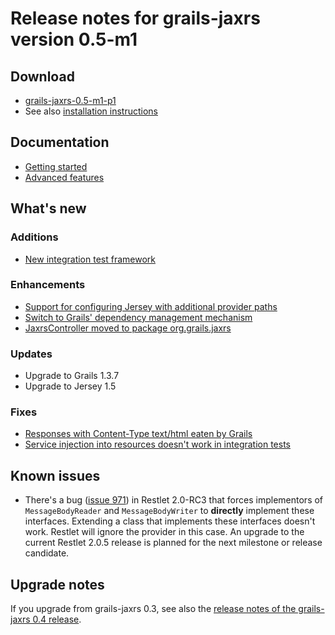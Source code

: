 # Release notes for grails-jaxrs version 0.5-m1 #

## Download ##

  * [grails-jaxrs-0.5-m1-p1](http://code.google.com/p/grails-jaxrs/downloads/detail?name=grails-jaxrs-0.5-m1-p1.zip)
  * See also [installation instructions](InstallationInstructions.md)

## Documentation ##

  * [Getting started](GettingStarted.md)
  * [Advanced features](AdvancedFeatures.md)

## What's new ##

### Additions ###
  * [New integration test framework](http://code.google.com/p/grails-jaxrs/wiki/AdvancedFeatures#Integration_testing)

### Enhancements ###
  * [Support for configuring Jersey with additional provider paths](http://code.google.com/p/grails-jaxrs/issues/detail?id=22)
  * [Switch to Grails' dependency management mechanism](http://code.google.com/p/grails-jaxrs/issues/detail?id=32)
  * [JaxrsController moved to package org.grails.jaxrs](http://code.google.com/p/grails-jaxrs/issues/detail?id=33)

### Updates ###
  * Upgrade to Grails 1.3.7
  * Upgrade to Jersey 1.5

### Fixes ###
  * [Responses with Content-Type text/html eaten by Grails](http://code.google.com/p/grails-jaxrs/issues/detail?id=26&)
  * [Service injection into resources doesn't work in integration tests](http://code.google.com/p/grails-jaxrs/issues/detail?id=37)

## Known issues ##

  * There's a bug ([issue 971](http://restlet.tigris.org/issues/show_bug.cgi?id=971)) in Restlet 2.0-RC3 that forces implementors of `MessageBodyReader` and `MessageBodyWriter` to **directly** implement these interfaces. Extending a class that implements these interfaces doesn't work. Restlet will ignore the provider in this case. An upgrade to the current Restlet 2.0.5 release is planned for the next milestone or release candidate.

## Upgrade notes ##

If you upgrade from grails-jaxrs 0.3, see also the [release notes of the grails-jaxrs 0.4 release](ReleaseNotes_0_4.md).